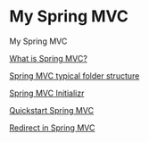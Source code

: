 # My Spring MVC

My Spring MVC

<!-- ## Intro -->

[What is Spring MVC?](WhatIsSpringMVC.md)

<!-- ## Tips -->

[Spring MVC typical folder structure](SpringMVCFolderStructure.md)

[Spring MVC Initializr](SpringMVCInitializr.md)

[Quickstart Spring MVC](SpringMVCQuickstart.md)

[Redirect in Spring MVC](SpringMVCRedirect.md)
